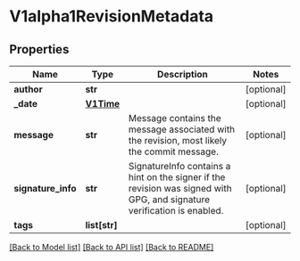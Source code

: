 # V1alpha1RevisionMetadata

## Properties
Name | Type | Description | Notes
------------ | ------------- | ------------- | -------------
**author** | **str** |  | [optional] 
**_date** | [**V1Time**](V1Time.md) |  | [optional] 
**message** | **str** | Message contains the message associated with the revision, most likely the commit message. | [optional] 
**signature_info** | **str** | SignatureInfo contains a hint on the signer if the revision was signed with GPG, and signature verification is enabled. | [optional] 
**tags** | **list[str]** |  | [optional] 

[[Back to Model list]](../README.md#documentation-for-models) [[Back to API list]](../README.md#documentation-for-api-endpoints) [[Back to README]](../README.md)

